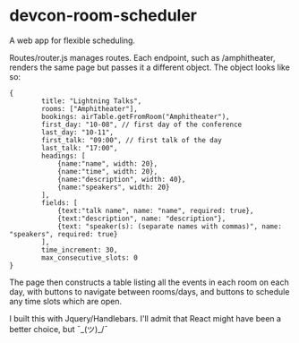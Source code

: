 # devcon-room-scheduler
A web app for flexible scheduling.

Routes/router.js manages routes.  Each endpoint, such as /amphitheater, renders the same page but passes it a different object.  The object looks like so:
```
{
        title: "Lightning Talks",
        rooms: ["Amphitheater"],
        bookings: airTable.getFromRoom("Amphitheater"),
        first_day: "10-08", // first day of the conference
        last_day: "10-11",
        first_talk: "09:00", // first talk of the day
        last_talk: "17:00", 
        headings: [
            {name:"name", width: 20},
            {name:"time", width: 20},
            {name:"description", width: 40},
            {name:"speakers", width: 20}
        ],
        fields: [
            {text:"talk name", name: "name", required: true},
            {text:"description", name: "description"},
            {text: "speaker(s): (separate names with commas)", name: "speakers", required: true}
        ],
        time_increment: 30,
        max_consecutive_slots: 0
}
```
The page then constructs a table listing all the events in each room on each day, with buttons to navigate between rooms/days, and buttons to schedule any time slots which are open.

I built this with Jquery/Handlebars.  I'll admit that React might have been a better choice, but ¯\_(ツ)_/¯
